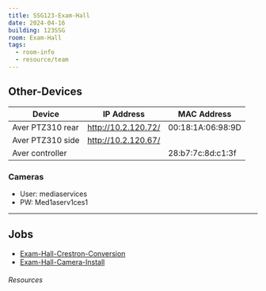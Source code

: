 ```yaml
---
title: SSG123-Exam-Hall
date: 2024-04-16
building: 123SSG
room: Exam-Hall
tags:
  - room-info
  - resource/team
---
```


## Other-Devices

Device           | IP Address              | MAC Address 
---------------- | ----------------------- | -----------------
Aver PTZ310 rear | http://10.2.120.72/     | 00:18:1A:06:98:9D
Aver PTZ310 side | http://10.2.120.67/     |
Aver controller  |                         | 28:b7:7c:8d:c1:3f

### Cameras

- User: mediaservices
- PW: Med1aserv1ces1


---

## Jobs

- [Exam-Hall-Crestron-Conversion](../../01-Projects/Exam-Hall-Crestron-Conversion.md)
- [Exam-Hall-Camera-Install](../../01-Projects/Exam-Hall-Camera-Install.md)


###### Resources
